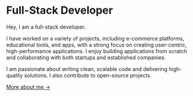 # Full-Stack Developer

Hey, I am a full-stack developer.

I have worked on a variety of projects, including e-commerce platforms, educational tools, and apps, with a strong focus on creating user-centric, high-performance applications. I enjoy building applications from scratch and collaborating with both startups and established companies.

I am passionate about writing clean, scalable code and delivering high-quality solutions. I also contribute to open-source projects.

[More about me →](https://alshaer.vercel.app/)
